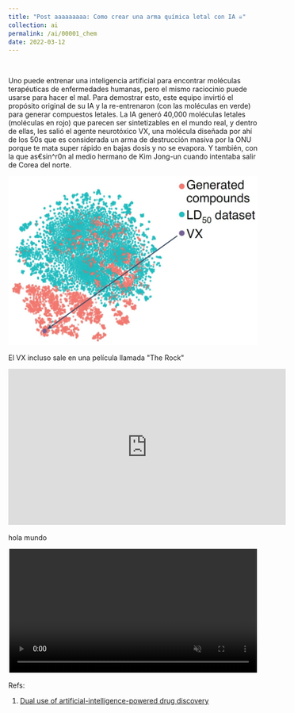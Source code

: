 ```yaml
---
title: "Post aaaaaaaaa: Como crear una arma química letal con IA ☠️"
collection: ai
permalink: /ai/00001_chem
date: 2022-03-12
---
```


&nbsp;

Uno puede entrenar una inteligencia artificial para encontrar moléculas terapéuticas de enfermedades humanas, pero el mismo raciocinio puede usarse para hacer el mal. Para demostrar esto, este equipo invirtió el propósito original de su IA y la re-entrenaron (con las moléculas en verde) para generar compuestos letales. La IA generó 40,000 moléculas letales (moléculas en rojo) que parecen ser sintetizables en el mundo real, y dentro de ellas, les salió el agente neurotóxico VX, una molécula diseñada por ahí de los 50s que es considerada un arma de destrucción masiva por la ONU porque te mata super rápido en bajas dosis y no se evapora. Y también, con la que as€sin^r0n al medio hermano de Kim Jong-un cuando intentaba salir de Corea del norte.

![img](/images/ai/00001_chem.jpg)

El VX incluso sale en una película llamada "The Rock" 

<iframe width="560" height="315" src="https://youtu.be/j5Nwct9rKFY" frameborder="0" allow="accelerometer; autoplay; encrypted-media; gyroscope; picture-in-picture" allowfullscreen></iframe>

hola mundo

<div>
<center>
<video width="500" autoplay="autoplay" loop="true" controls muted>
  <source src="https://youtu.be/j5Nwct9rKFY" type="video/mp4">
  Your browser does not support the video tag.
</video>
</center>
</div>

Refs:
1. [Dual use of artificial-intelligence-powered drug discovery](https://www.nature.com/articles/s42256-022-00465-9)




